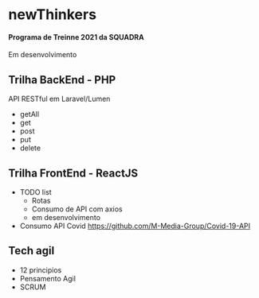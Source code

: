 # newThinkers
<h4>Programa de Treinne 2021 da SQUADRA</h4>

Em desenvolvimento


<h2>Trilha BackEnd - PHP</h2>
<p>API RESTful em Laravel/Lumen</p>

  - getAll 
  - get
  - post
  - put
  - delete

<h2>Trilha FrontEnd - ReactJS</h2>

  - TODO list
    - Rotas
    - Consumo de API com axios
    - em desenvolvimento
  - Consumo API Covid <a href>https://github.com/M-Media-Group/Covid-19-API</a> 
  
<h2>Tech agil</h2>
  
  - 12 principios
  - Pensamento Agil
  - SCRUM

